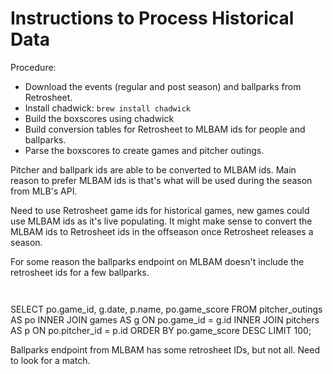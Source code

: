 # Instructions to Process Historical Data

Procedure:
 - Download the events (regular and post season) and ballparks from Retrosheet.
 - Install chadwick: `brew install chadwick`
 - Build the boxscores using chadwick
 - Build conversion tables for Retrosheet to MLBAM ids for people and ballparks.
 - Parse the boxscores to create games and pitcher outings.

Pitcher and ballpark ids are able to be converted to MLBAM ids.
Main reason to prefer MLBAM ids is that's what will be used during the season from MLB's API.

Need to use Retrosheet game ids for historical games, new games could use MLBAM ids as it's live populating.
It might make sense to convert the MLBAM ids to Retrosheet ids in the offseason once Retrosheet releases a season.

For some reason the ballparks endpoint on MLBAM doesn't include the retrosheet ids for a few ballparks.

```
```
```
```
SELECT
  po.game_id,
  g.date,
  p.name,
  po.game_score
FROM pitcher_outings AS po
INNER JOIN games AS g
  ON po.game_id = g.id
INNER JOIN pitchers AS p
  ON po.pitcher_id = p.id
ORDER BY po.game_score DESC
LIMIT 100;


Ballparks endpoint from MLBAM has some retrosheet IDs, but not all.
Need to look for a match.
```
```
```
```
